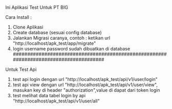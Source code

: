 Ini Aplikasi Test Untuk PT BIG

Cara Install :

1. Clone Aplikasi
2. Create database (sesuai config database)
3. Jalankan Migrasi caranya, contoh : ketikan url "http://localhost/apk_test/app/migrate"
4. login username password sudah dibuatkan di database
   ######################################################################################

Untuk Test Api

1. test api login dengan url "http://localhost/apk_test/api/v1/user/login"
2. test api view dengan url "http://localhost/apk_test/api/v1/user/view", masukan key di header "authorization",value di dapat dari token login
3. test melihat data tabel login by api "http://localhost/apk_test/api/v1/user/all"
